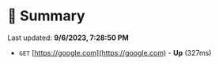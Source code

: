 # 📖 Summary
Last updated: **9/6/2023, 7:28:50 PM**

- `GET` [https://google.com](https://google.com) - **Up** (327ms)
